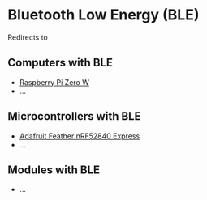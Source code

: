 # Bluetooth Low Energy (BLE)
Redirects to

## Computers with BLE
- [Raspberry Pi Zero W](../Computers/Raspberry_Pi_Zero_W.md)
- ...

## Microcontrollers with BLE
- [Adafruit Feather nRF52840 Express](../../Microcontrollers/Adafruit_Feather_nRF52840_Express.md)
- ...

## Modules with BLE
- ...
